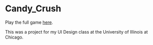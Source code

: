 # Candy_Crush

Play the full game [here]( https://jacjanowski.github.io/candy-crush/).

This was a project for my UI Design class at the University of Illinois at Chicago.

